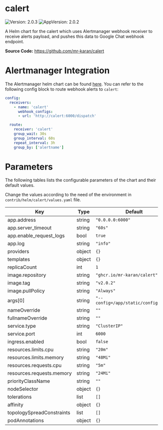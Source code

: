 # calert

![Version: 2.0.3](https://img.shields.io/badge/Version-2.0.3-informational?style=flat-square) ![AppVersion: 2.0.2](https://img.shields.io/badge/AppVersion-2.0.2-informational?style=flat-square)

A Helm chart for the calert which uses Alertmanager webhook receiver to receive alerts payload, and pushes this data to Google Chat webhook endpoint.

**Source Code:** <https://github.com/mr-karan/calert>

# Alertmanager Integration

The Alertmanager helm chart can be found [here](https://github.com/prometheus-community/helm-charts/tree/main/charts/alertmanager). You can refer to the following config block to route webhook alerts to `calert`:

```yml
config:
  receivers:
    - name: 'calert'
      webhook_configs:
      - url: 'http://calert:6000/dispatch'

  route:
    receiver: 'calert'
    group_wait: 30s
    group_interval: 60s
    repeat_interval: 3h
    group_by: ['alertname']
```

# Parameters

The following tables lists the configurable parameters of the chart and their default values.

Change the values according to the need of the environment in ``contrib/helm/calert/values.yaml`` file.

| Key | Type | Default | Description |
|-----|------|---------|-------------|
| app.address | string | `"0.0.0.0:6000"` |  |
| app.server_timeout | string | `"60s"` |  |
| app.enable_request_logs | bool | `true` |  |
| app.log | string | `"info"` |  |
| providers | object | `{}` |  |
| templates | object | `{}` |  |
| replicaCount | int | `1` |  |
| image.repository | string | `"ghcr.io/mr-karan/calert"` |  |
| image.tag | string | `"v2.0.2"` |  |
| image.pullPolicy | string | `"Always"` |  |
| args[0] | string | `"--config=/app/static/config.toml"` |  |
| nameOverride | string | `""` |  |
| fullnameOverride | string | `""` |  |
| service.type | string | `"ClusterIP"` |  |
| service.port | int | `6000` |  |
| ingress.enabled | bool | `false` |  |
| resources.limits.cpu | string | `"20m"` |  |
| resources.limits.memory | string | `"48Mi"` |  |
| resources.requests.cpu | string | `"5m"` |  |
| resources.requests.memory | string | `"24Mi"` |  |
| priorityClassName | string | `""` |  |
| nodeSelector | object | `{}` |  |
| tolerations | list | `[]` |  |
| affinity | object | `{}` |  |
| topologySpreadConstraints | list | `[]` |  |
| podAnnotations | object | `{}` |  |

